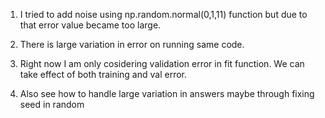 1. I tried to add noise using np.random.normal(0,1,11) function but due to that error value became too large.
2. There is large variation in error on running same code.

3. Right now I am only cosidering validation error in fit function. We can take effect of both training and val error.
4. Also see how to handle large variation in answers maybe through fixing seed in random
